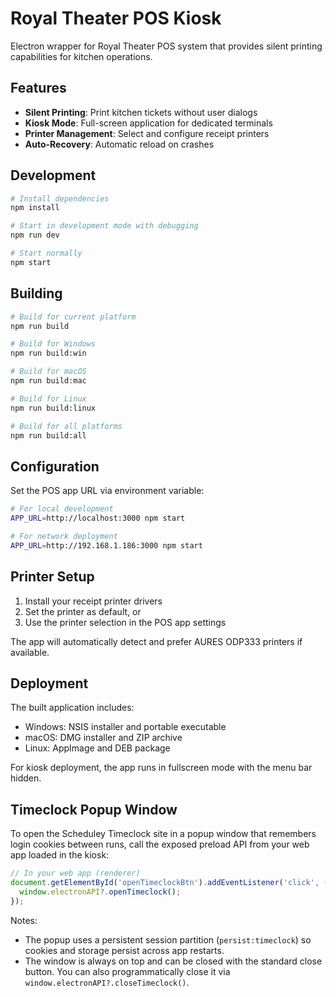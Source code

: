 # Royal Theater POS Kiosk

Electron wrapper for Royal Theater POS system that provides silent printing capabilities for kitchen operations.

## Features

- **Silent Printing**: Print kitchen tickets without user dialogs
- **Kiosk Mode**: Full-screen application for dedicated terminals
- **Printer Management**: Select and configure receipt printers
- **Auto-Recovery**: Automatic reload on crashes

## Development

```bash
# Install dependencies
npm install

# Start in development mode with debugging
npm run dev

# Start normally
npm start
```

## Building

```bash
# Build for current platform
npm run build

# Build for Windows
npm run build:win

# Build for macOS
npm run build:mac

# Build for Linux
npm run build:linux

# Build for all platforms
npm run build:all
```

## Configuration

Set the POS app URL via environment variable:

```bash
# For local development
APP_URL=http://localhost:3000 npm start

# For network deployment
APP_URL=http://192.168.1.186:3000 npm start
```

## Printer Setup

1. Install your receipt printer drivers
2. Set the printer as default, or
3. Use the printer selection in the POS app settings

The app will automatically detect and prefer AURES ODP333 printers if available.

## Deployment

The built application includes:
- Windows: NSIS installer and portable executable
- macOS: DMG installer and ZIP archive
- Linux: AppImage and DEB package

For kiosk deployment, the app runs in fullscreen mode with the menu bar hidden.

## Timeclock Popup Window

To open the Scheduley Timeclock site in a popup window that remembers login cookies between runs, call the exposed preload API from your web app loaded in the kiosk:

```js
// In your web app (renderer)
document.getElementById('openTimeclockBtn').addEventListener('click', () => {
  window.electronAPI?.openTimeclock();
});
```

Notes:
- The popup uses a persistent session partition (`persist:timeclock`) so cookies and storage persist across app restarts.
- The window is always on top and can be closed with the standard close button. You can also programmatically close it via `window.electronAPI?.closeTimeclock()`.
